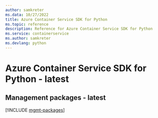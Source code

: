 ```yaml
---
author: samkreter
ms.data: 10/27/2022
title: Azure Container Service SDK for Python
ms.topic: reference
description: Reference for Azure Container Service SDK for Python
ms.service: containerservice
ms.author: samkreter
ms.devlang: python
---
```

# Azure Container Service SDK for Python - latest

## Management packages - latest
[!INCLUDE [mgmt-packages](container-service-mgmt-index.md)]